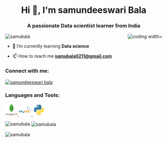 <h1 align="center">Hi 👋, I'm samundeeswari Bala</h1>
<h3 align="center">A passionate Data scientist learner from India</h3>
<img align="right"alt="coding width="400"src="https://www.google.com/url?sa=i&url=https%3A%2F%2Ftenor.com%2Fview%2Fprogramming-gif-25868426&psig=AOvVaw1B5muXVs7da34p_oldAmzm&ust=1696955660787000&source=images&cd=vfe&opi=89978449&ved=0CBEQjRxqFwoTCNjDg82y6YEDFQAAAAAdAAAAABAJ">

<p align="left"> <img src="https://komarev.com/ghpvc/?username=samubala&label=Profile%20views&color=0e75b6&style=flat" alt="samubala" /> </p>

- 🌱 I’m currently learning **Data science**

- 📫 How to reach me **samubala0211@gmail.com**

<h3 align="left">Connect with me:</h3>
<p align="left">
<a href="https://linkedin.com/in/samundeeswari bala" target="blank"><img align="center" src="https://raw.githubusercontent.com/rahuldkjain/github-profile-readme-generator/master/src/images/icons/Social/linked-in-alt.svg" alt="samundeeswari bala" height="30" width="40" /></a>
</p>

<h3 align="left">Languages and Tools:</h3>
<p align="left"> <a href="https://www.mongodb.com/" target="_blank" rel="noreferrer"> <img src="https://raw.githubusercontent.com/devicons/devicon/master/icons/mongodb/mongodb-original-wordmark.svg" alt="mongodb" width="40" height="40"/> </a> <a href="https://www.mysql.com/" target="_blank" rel="noreferrer"> <img src="https://raw.githubusercontent.com/devicons/devicon/master/icons/mysql/mysql-original-wordmark.svg" alt="mysql" width="40" height="40"/> </a> <a href="https://www.python.org" target="_blank" rel="noreferrer"> <img src="https://raw.githubusercontent.com/devicons/devicon/master/icons/python/python-original.svg" alt="python" width="40" height="40"/> </a> </p>

<p><img align="left" src="https://github-readme-stats.vercel.app/api/top-langs?username=samubala&show_icons=true&locale=en&layout=compact" alt="samubala" /></p>

<p>&nbsp;<img align="center" src="https://github-readme-stats.vercel.app/api?username=samubala&show_icons=true&locale=en" alt="samubala" /></p>

<p><img align="center" src="https://github-readme-streak-stats.herokuapp.com/?user=samubala&" alt="samubala" /></p>
